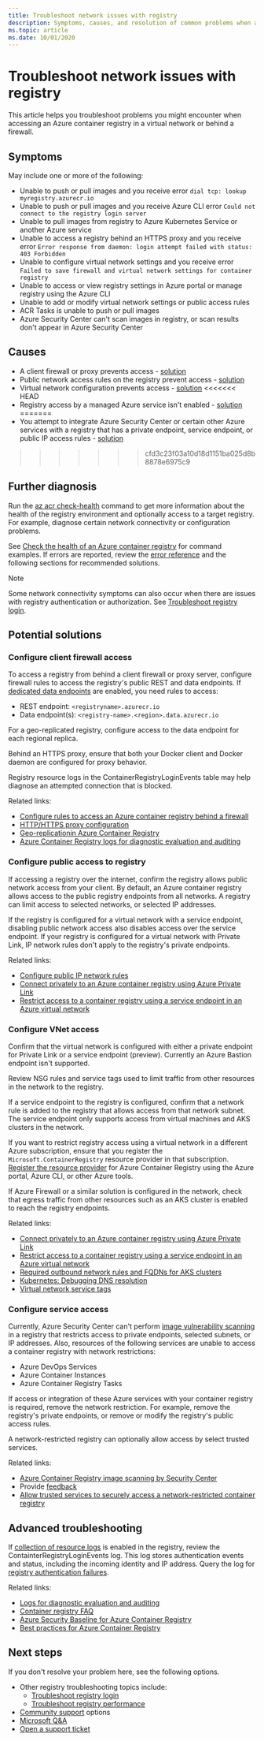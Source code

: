 ```yaml
---
title: Troubleshoot network issues with registry
description: Symptoms, causes, and resolution of common problems when accessing an Azure container registry in a virtual network or behind a firewall
ms.topic: article
ms.date: 10/01/2020
---
```


# Troubleshoot network issues with registry

This article helps you troubleshoot problems you might encounter when accessing an Azure container registry in a virtual network or behind a firewall. 

## Symptoms

May include one or more of the following:

* Unable to push or pull images and you receive error `dial tcp: lookup myregistry.azurecr.io`
* Unable to push or pull images and you receive Azure CLI error `Could not connect to the registry login server`
* Unable to pull images from registry to Azure Kubernetes Service or another Azure service
* Unable to access a registry behind an HTTPS proxy and you receive error `Error response from daemon: login attempt failed with status: 403 Forbidden`
* Unable to configure virtual network settings and you receive error `Failed to save firewall and virtual network settings for container registry`
* Unable to access or view registry settings in Azure portal or manage registry using the Azure CLI
* Unable to add or modify virtual network settings or public access rules
* ACR Tasks is unable to push or pull images
* Azure Security Center can't scan images in registry, or scan results don't appear in Azure Security Center

## Causes

* A client firewall or proxy prevents access - [solution](#configure-client-firewall-access)
* Public network access rules on the registry prevent access - [solution](#configure-public-access-to-registry)
* Virtual network configuration prevents access - [solution](#configure-vnet-access)
<<<<<<< HEAD
* Registry access by a managed Azure service isn't enabled  - [solution](#configure-image-scanning-solution)
=======
* You attempt to integrate Azure Security Center or certain other Azure services with a registry that has a private endpoint, service endpoint, or public IP access rules - [solution](#configure-service-access)
>>>>>>> cfd3c23f03a10d18d1151ba025d8b8878e6975c9

## Further diagnosis 

Run the [az acr check-health](/cli/azure/acr#az-acr-check-health) command to get more information about the health of the registry environment and optionally access to a target registry. For example, diagnose certain network connectivity or configuration problems. 

See [Check the health of an Azure container registry](container-registry-check-health.md) for command examples. If errors are reported, review the [error reference](container-registry-health-error-reference.md) and the following sections for recommended solutions.

> [!NOTE]
> Some network connectivity symptoms can also occur when there are issues with registry authentication or authorization. See [Troubleshoot registry login](container-registry-troubleshoot-login.md).

## Potential solutions

### Configure client firewall access

To access a registry from behind a client firewall or proxy server, configure firewall rules to access the registry's public REST and data endpoints. If [dedicated data endpoints](container-registry-firewall-access-rules.md#enable-dedicated-data-endpoints) are enabled, you need rules to access:

* REST endpoint: `<registryname>.azurecr.io`
* Data endpoint(s): `<registry-name>.<region>.data.azurecr.io`

For a geo-replicated registry, configure access to the data endpoint for each regional replica.

Behind an HTTPS proxy, ensure that both your Docker client and Docker daemon are configured for proxy behavior.

Registry resource logs in the ContainerRegistryLoginEvents table may help diagnose an attempted connection that is blocked.

Related links:

* [Configure rules to access an Azure container registry behind a firewall](container-registry-firewall-access-rules.md)
* [HTTP/HTTPS proxy configuration](https://docs.docker.com/config/daemon/systemd/#httphttps-proxy)
* [Geo-replicationin Azure Container Registry](container-registry-geo-replication.md)
* [Azure Container Registry logs for diagnostic evaluation and auditing](container-registry-diagnostics-audit-logs.md)

### Configure public access to registry

If accessing a registry over the internet, confirm the registry allows public network access from your client. By default, an Azure container registry allows access to the public registry endpoints from all networks. A registry can limit access to selected networks, or selected IP addresses. 

If the registry is configured for a virtual network with a service endpoint, disabling public network access also disables access over the service endpoint. If your registry is configured for a virtual network with Private Link, IP network rules don't apply to the registry's private endpoints. 

Related links:

* [Configure public IP network rules](container-registry-access-selected-networks.md)
* [Connect privately to an Azure container registry using Azure Private Link](container-registry-private-link.md)
* [Restrict access to a container registry using a service endpoint in an Azure virtual network](container-registry-vnet.md)


### Configure VNet access

Confirm that the virtual network is configured with either a private endpoint for Private Link or a service endpoint (preview). Currently an Azure Bastion endpoint isn't supported.

Review NSG rules and service tags used to limit traffic from other resources in the network to the registry. 

If a service endpoint to the registry is configured, confirm that a network rule is added to the registry that allows access from that network subnet. The service endpoint only supports access from virtual machines and AKS clusters in the network.

If you want to restrict registry access using a virtual network in a different Azure subscription, ensure that you register the `Microsoft.ContainerRegistry` resource provider in that subscription. [Register the resource provider](../azure-resource-manager/management/resource-providers-and-types.md) for Azure Container Registry using the Azure portal, Azure CLI, or other Azure tools.

If Azure Firewall or a similar solution is configured in the network, check that egress traffic from other resources such as an AKS cluster is enabled to reach the registry endpoints.

Related links:

* [Connect privately to an Azure container registry using Azure Private Link](container-registry-private-link.md)
* [Restrict access to a container registry using a service endpoint in an Azure virtual network](container-registry-vnet.md)
* [Required outbound network rules and FQDNs for AKS clusters](../aks/limit-egress-traffic.md#required-outbound-network-rules-and-fqdns-for-aks-clusters)
* [Kubernetes: Debugging DNS resolution](https://kubernetes.io/docs/tasks/administer-cluster/dns-debugging-resolution/)
* [Virtual network service tags](../virtual-network/service-tags-overview.md)

### Configure service access

Currently, Azure Security Center can't perform [image vulnerability scanning](../security-center/azure-container-registry-integration.md?toc=/azure/container-registry/toc.json&bc=/azure/container-registry/breadcrumb/toc.json) in a registry that restricts access to private endpoints, selected subnets, or IP addresses. Also, resources of the following services are unable to access a container registry with network restrictions:

* Azure DevOps Services 
* Azure Container Instances
* Azure Container Registry Tasks

If access or integration of these Azure services with your container registry is required, remove the network restriction. For example, remove the registry's private endpoints, or remove or modify the registry's public access rules.

A network-restricted registry can optionally allow access by select trusted services.

Related links:

* [Azure Container Registry image scanning by Security Center](../security-center/azure-container-registry-integration.md)
* Provide [feedback](https://feedback.azure.com/forums/347535-azure-security-center/suggestions/41091577-enable-vulnerability-scanning-for-images-that-are)
* [Allow trusted services to securely access a network-restricted container registry](allow-access-trusted-services.md)


## Advanced troubleshooting

If [collection of resource logs](container-registry-diagnostics-audit-logs.md) is enabled in the registry, review the ContainterRegistryLoginEvents log. This log stores authentication events and status, including the incoming identity and IP address. Query the log for [registry authentication failures](container-registry-diagnostics-audit-logs.md#registry-authentication-failures). 

Related links:

* [Logs for diagnostic evaluation and auditing](container-registry-diagnostics-audit-logs.md)
* [Container registry FAQ](container-registry-faq.md)
* [Azure Security Baseline for Azure Container Registry](security-baseline.md)
* [Best practices for Azure Container Registry](container-registry-best-practices.md)

## Next steps

If you don't resolve your problem here, see the following options.

* Other registry troubleshooting topics include:
  * [Troubleshoot registry login](container-registry-troubleshoot-login.md) 
  * [Troubleshoot registry performance](container-registry-troubleshoot-performance.md)
* [Community support](https://azure.microsoft.com/support/community/) options
* [Microsoft Q&A](https://docs.microsoft.com/answers/products/)
* [Open a support ticket](https://azure.microsoft.com/support/create-ticket/)
